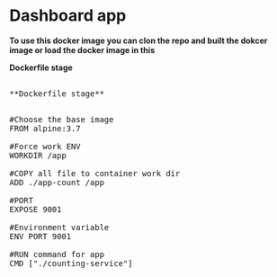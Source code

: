 # Dashboard app  

**To use this docker image you can clon the repo and built the dokcer image or load the docker image in this**

**Dockerfile stage**
<pre> 
**Dockerfile stage**
<pre> 
#Choose the base image
FROM alpine:3.7 

#Force work ENV
WORKDIR /app

#COPY all file to container work dir
ADD ./app-count /app

#PORT 
EXPOSE 9001

#Environment variable
ENV PORT 9001

#RUN command for app 
CMD ["./counting-service"]
</pre>



